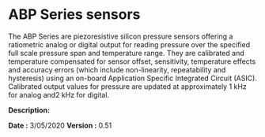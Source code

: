 # ABP Series sensors 

The ABP Series are piezoresistive silicon pressure sensors offering a ratiometric analog or digital output for reading pressure over the specified full scale pressure span and temperature range. They are calibrated and temperature compensated for sensor offset, sensitivity, temperature effects and accuracy errors (which include non-linearity, repeatability and hysteresis) using an on-board Application Specific Integrated Circuit (ASIC). Calibrated output values for pressure are updated at approximately 1 kHz for analog and2 kHz for digital.


**Description:** 


**Date :** 3/05/2020
**Version :** 0.51
